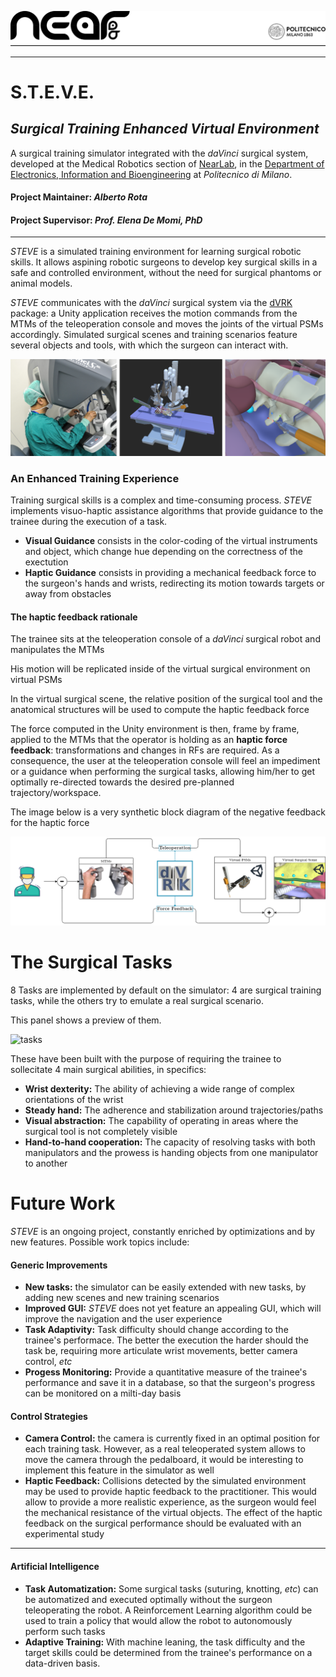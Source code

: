 
<p align="center"> 
<a>
<picture>
  <source media="(prefers-color-scheme: dark)" srcset="Notes/readme/banner_light.png">
  <img alt="NEARLab" src="Notes/readme/banner_dark.png"> 
</picture>
</a> </p>

***
# S.T.E.V.E.
## *Surgical Training Enhanced Virtual Environment*
A surgical training simulator integrated with the *daVinci* surgical system, developed at the Medical Robotics section of [NearLab](https://nearlab.polimi.it/), in the [Department of Electronics, Information and Bioengineering](https://www.deib.polimi.it/ita/home) at _Politecnico di Milano_.

#### Project Maintainer: *Alberto Rota*
#### Project Supervisor: *Prof. Elena De Momi, PhD*
***

*STEVE* is a simulated training environment for learning surgical robotic skills. It allows aspining robotic surgeons to develop key surgical skills in a safe and controlled environment, without the need for surgical phantoms or animal models. 

*STEVE* communicates with the *daVinci* surgical system via the [dVRK](https://github.com/jhu-dvrk/sawIntuitiveResearchKit) package: a Unity application receives the motion commands from the MTMs of the teleoperation console and moves the joints of the virtual PSMs accordingly. Simulated surgical scenes and training scenarios feature several objects and tools, with which the surgeon can interact with.

![unity](Notes/readme/unity.png)

### An Enhanced Training Experience
Training surgical skills is a complex and time-consuming process. *STEVE* implements visuo-haptic assistance algorithms that provide guidance to the trainee during the execution of a task. 
* **Visual Guidance** consists in the color-coding of the virtual instruments and object, which change hue depending on the correctness of the exectution
* **Haptic Guidance** consists in providing a mechanical feedback force to the surgeon's hands and wrists, redirecting its motion towards targets or away from obstacles


#### The haptic feedback rationale
The trainee sits at the teleoperation console of a *daVinci* surgical robot and manipulates the MTMs

His motion will be replicated inside of the virtual surgical environment on virtual PSMs

In the virtual surgical scene, the relative position of the surgical tool and the anatomical structures will be used to compute the haptic feedback force

The force computed in the Unity environment is then, frame by frame, applied to the MTMs that the operator is holding as an **haptic force feedback**: transformations and changes in RFs are required. As a consequence, the user at the teleoperation console will feel an impediment or a guidance when performing the surgical tasks, allowing him/her to get optimally re-directed towards the desired pre-planned trajectory/workspace.

The image below is a very synthetic block diagram of the negative feedback for the haptic force

![diagram](Notes/readme/diagram.png)
<!-- ![diagram](Notes/readme/assistance_gif.gif) -->


# The Surgical Tasks
8 Tasks are implemented by default on the simulator: 4 are surgical training tasks, while the others try to emulate a real surgical scenario.

This panel shows a preview of them.

![tasks](Notes/readme/taskscollage.gif)

These have been built with the purpose of requiring the trainee to sollecitate 4 main surgical abilities, in specifics:
* **Wrist dexterity:** The ability of achieving a wide range of complex orientations of the wrist
* **Steady hand:** The adherence and stabilization around trajectories/paths
* **Visual abstraction:** The capability of operating in areas where the surgical tool is not completely visible
* **Hand-to-hand cooperation:** The capacity of resolving tasks with both manipulators and the prowess is handing objects from one manipulator to another

# Future Work
*STEVE* is an ongoing project, constantly enriched by optimizations and by new features. Possible work topics include:

#### Generic Improvements
* **New tasks:** the simulator can be easily extended with new tasks, by adding new scenes and new training scenarios
* **Improved GUI:** *STEVE* does not yet feature an appealing GUI, which will improve the navigation and the user experience
* **Task Adaptivity:** Task difficulty should change according to the trainee's performace. The better the execution the harder should the task be, requiring more articulate wrist movements, better camera control, *etc*
* **Progess Monitoring:** Provide a quantitative measure of the trainee's performance and save it in a database, so that the surgeon's progress can be monitored on a milti-day basis

#### Control Strategies
* **Camera Control:** the camera is currently fixed in an optimal position for each training task. However, as a real teleoperated system allows to move the camera through the pedalboard, it would be interesting to implement this feature in the simulator as well
* **Haptic Feedback:** Collisions detected by the simulated environment may be used to provide haptic feedback to the practitioner. This would allow to provide a more realistic experience, as the surgeon would feel the mechanical resistance of the virtual objects. The effect of the haptic feedback on the surgical performance should be evaluated with an experimental study
* ****

#### Artificial Intelligence
* **Task Automatization:** Some surgical tasks (suturing, knotting, *etc*) can be automatized and executed optimally without the surgeon teleoperating the robot. A Reinforcement Learning algorithm could be used to train a policy that would allow the robot to autonomously perform such tasks
* **Adaptive Training:** With machine leaning, the task difficulty and the target skills could be determined from the trainee's performance on a data-driven basis.